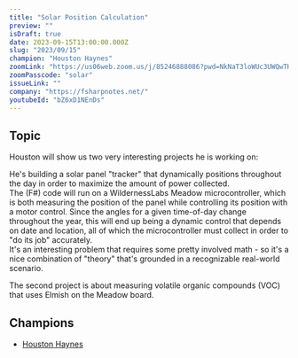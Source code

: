 ```yaml
---
title: "Solar Position Calculation"
preview: ""
isDraft: true
date: 2023-09-15T13:00:00.000Z
slug: "2023/09/15"
champion: "Houston Haynes"
zoomLink: "https://us06web.zoom.us/j/85246888086?pwd=NkNaT3loWUc3UWQwTHE1Z1czTWZnUT09"
zoomPasscode: "solar"
issueLink: ""
company: "https://fsharpnotes.net/"
youtubeId: "bZ6xD1NEnDs"
---
```


## Topic

Houston will show us two very interesting projects he is working on:

He's building a solar panel "tracker" that dynamically positions throughout the day in order to maximize the amount of power collected.  
The (F#) code will run on a WildernessLabs Meadow microcontroller, which is both measuring the position of the panel while controlling its position with a motor control. Since the angles for a given time-of-day change throughout the year, this will end up being a dynamic control that depends on date and location, all of which the microcontroller must collect in order to "do its job" accurately.  
It's an interesting problem that requires some pretty involved math - so it's a nice combination of "theory" that's grounded in a recognizable real-world scenario.

The second project is about measuring volatile organic compounds (VOC) that uses Elmish on the Meadow board.

## Champions

- [Houston Haynes](https://github.com/houstonhaynes)
